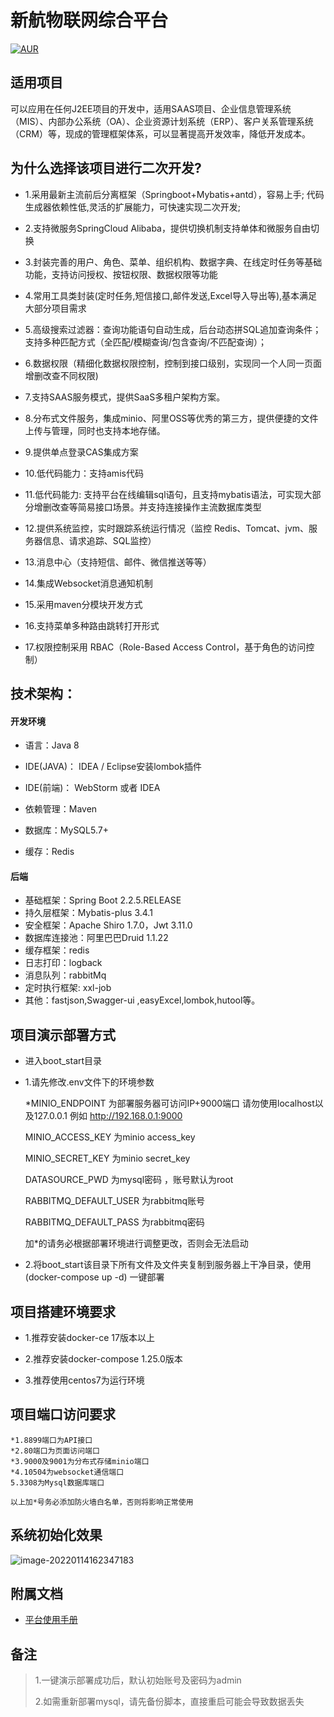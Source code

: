

新航物联网综合平台
===============

[![AUR](https://img.shields.io/badge/license-Apache%20License%202.0-blue.svg)](https://github.com/RotaNova/rotanova-boot/blob/master/LICENSE)




适用项目
-----------------------------------
可以应用在任何J2EE项目的开发中，适用SAAS项目、企业信息管理系统（MIS）、内部办公系统（OA）、企业资源计划系统（ERP）、客户关系管理系统（CRM）等，现成的管理框架体系，可以显著提高开发效率，降低开发成本。






为什么选择该项目进行二次开发?
-----------------------------------
* 1.采用最新主流前后分离框架（Springboot+Mybatis+antd），容易上手; 代码生成器依赖性低,灵活的扩展能力，可快速实现二次开发;

* 2.支持微服务SpringCloud Alibaba，提供切换机制支持单体和微服务自由切换

* 3.封装完善的用户、角色、菜单、组织机构、数据字典、在线定时任务等基础功能，支持访问授权、按钮权限、数据权限等功能

* 4.常用工具类封装(定时任务,短信接口,邮件发送,Excel导入导出等),基本满足大部分项目需求

* 5.高级搜索过滤器：查询功能语句自动生成，后台动态拼SQL追加查询条件；支持多种匹配方式（全匹配/模糊查询/包含查询/不匹配查询）；

* 6.数据权限（精细化数据权限控制，控制到接口级别，实现同一个人同一页面增删改查不同权限)

* 7.支持SAAS服务模式，提供SaaS多租户架构方案。

* 8.分布式文件服务，集成minio、阿里OSS等优秀的第三方，提供便捷的文件上传与管理，同时也支持本地存储。

* 9.提供单点登录CAS集成方案

* 10.低代码能力：支持amis代码

* 11.低代码能力: 支持平台在线编辑sql语句，且支持mybatis语法，可实现大部分增删改查等简易接口场景。并支持连接操作主流数据库类型

* 12.提供系统监控，实时跟踪系统运行情况（监控 Redis、Tomcat、jvm、服务器信息、请求追踪、SQL监控）

* 13.消息中心（支持短信、邮件、微信推送等等）

* 14.集成Websocket消息通知机制

* 15.采用maven分模块开发方式

* 16.支持菜单多种路由跳转打开形式

* 17.权限控制采用 RBAC（Role-Based Access Control，基于角色的访问控制）

  


技术架构：
-----------------------------------
#### 开发环境

- 语言：Java 8

- IDE(JAVA)： IDEA / Eclipse安装lombok插件 

- IDE(前端)： WebStorm 或者 IDEA

- 依赖管理：Maven

- 数据库：MySQL5.7+ 

- 缓存：Redis


#### 后端
- 基础框架：Spring Boot 2.2.5.RELEASE
- 持久层框架：Mybatis-plus 3.4.1
- 安全框架：Apache Shiro 1.7.0，Jwt 3.11.0
- 数据库连接池：阿里巴巴Druid 1.1.22
- 缓存框架：redis
- 日志打印：logback
- 消息队列：rabbitMq
- 定时执行框架: xxl-job
- 其他：fastjson,Swagger-ui ,easyExcel,lombok,hutool等。



项目演示部署方式
----

- 进入boot_start目录

- 1.请先修改.env文件下的环境参数

  *MINIO_ENDPOINT 为部署服务器可访问IP+9000端口 请勿使用localhost以及127.0.0.1 例如 http://192.168.0.1:9000
  
  MINIO_ACCESS_KEY 为minio access_key
  
  MINIO_SECRET_KEY 为minio secret_key
  
  DATASOURCE_PWD 为mysql密码 ，账号默认为root
  
  RABBITMQ_DEFAULT_USER 为rabbitmq账号
  
  RABBITMQ_DEFAULT_PASS 为rabbitmq密码
  
  加*的请务必根据部署环境进行调整更改，否则会无法启动
  
- 2.将boot_start该目录下所有文件及文件夹复制到服务器上干净目录，使用(docker-compose up -d)   一键部署

  

  



项目搭建环境要求
----

- 1.推荐安装docker-ce 17版本以上

- 2.推荐安装docker-compose 1.25.0版本

- 3.推荐使用centos7为运行环境






项目端口访问要求
----

```
*1.8899端口为API接口
*2.80端口为页面访问端口
*3.9000及9001为分布式存储minio端口 
*4.10504为websocket通信端口 
5.3308为Mysql数据库端口

以上加*号务必添加防火墙白名单，否则将影响正常使用
```





系统初始化效果
----

![image-20220114162347183](http://rn-test-face-static-test-resource.oss-cn-hangzhou.aliyuncs.com/9CA0D08D-B07B-4ae4-A58A-0A7C7B627C92.png)



附属文档
----
- [平台使用手册](https://rotanova.yuque.com/books/share/1f659d3d-1316-4c68-93bf-3498f1b89e8a)



备注
----

> 1.一键演示部署成功后，默认初始账号及密码为admin
>
> 2.如需重新部署mysql，请先备份脚本，直接重启可能会导致数据丢失

